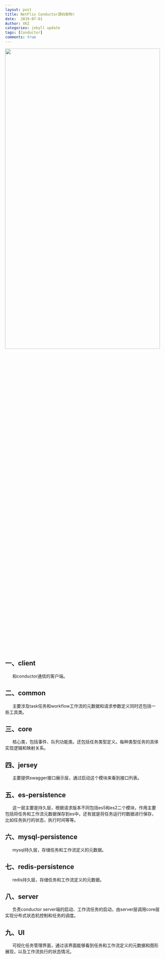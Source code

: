 ```yaml
---
layout: post
title: NetFlix Conductor源码架构!
date:  2019-07-01
Author: XKZ
categories: jekyll update
tags: [Conductor]
comments: true
---
```

<img src="https://xukaizhong188.github.io/HelloProgrammer/images/2019-07-01/pic1.png" width = "100%" height = "50%"  />
<h2>一、client</h2>
&nbsp;&nbsp;&nbsp;&nbsp;&nbsp;&nbsp;和conductor通信的客户端。
<h2>二、common</h2>
&nbsp;&nbsp;&nbsp;&nbsp;&nbsp;&nbsp;主要涉及task任务和workflow工作流的元数据和请求参数定义同时还包括一些工具类。
<h2>三、core</h2>
&nbsp;&nbsp;&nbsp;&nbsp;&nbsp;&nbsp;核心类，包括事件、队列功能类。还包括任务类型定义。每种类型任务的具体实现逻辑和映射关系。
<h2>四、jersey</h2>
&nbsp;&nbsp;&nbsp;&nbsp;&nbsp;&nbsp;主要提供swagger接口展示层，通过启动这个模块来看到接口列表。
<h2>五、es-persistence</h2>
&nbsp;&nbsp;&nbsp;&nbsp;&nbsp;&nbsp;这一层主要是持久层，根据请求版本不同包括es5和es2二个模块，作用主要包括将任务和工作流元数据保存到es中，还有就是将任务运行时数据进行保存，比如任务执行的状态，执行时间等等。
<h2>六、mysql-persistence</h2>
&nbsp;&nbsp;&nbsp;&nbsp;&nbsp;&nbsp;mysql持久层，存储任务和工作流定义的元数据。
<h2>七、redis-persistence</h2>
&nbsp;&nbsp;&nbsp;&nbsp;&nbsp;&nbsp;redis持久层，存储任务和工作流定义的元数据。
<h2>八、server</h2>
&nbsp;&nbsp;&nbsp;&nbsp;&nbsp;&nbsp;负责conductor server端的启动、工作流任务的启动，由server层调用core层实现分布式状态机控制和任务的调度。
<h2>九、UI</h2>
&nbsp;&nbsp;&nbsp;&nbsp;&nbsp;&nbsp;可视化任务管理界面，通过该界面能够看到任务和工作流定义的元数据和图形展现，以及工作流执行的状态情况。

 

